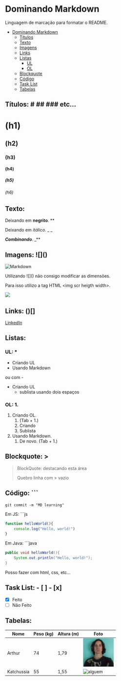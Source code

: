 # Dominando Markdown
Linguagem de marcação para formatar o README.
- [Dominando Markdown](#dominando-markdown)
  - [Títulos](#títulos----etc)
  - [Texto](#texto)
  - [Imagens](#imagens-)
  - [Links](#links-)
  - [Listas](#listas)
    - [UL](#ul-)
    - [OL](#ol-1)
  - [Blockquote](#blockquote-)
  - [Código](#código-)
  - [Task List](#task-list-------x)
  - [Tabelas](#tabelas)
## Títulos: \# \## \### etc...
# (h1)
## (h2) 
### (h3)
#### (h4)
##### (h5)
###### (h6)
## Texto:
Deixando em **negrito**. \**

Deixando em _itálico_. \_ _

_**Combinando**_. \_**
## Imagens: \!\[]()
![Markdown](https://upload.wikimedia.org/wikipedia/commons/thumb/4/48/Markdown-mark.svg/175px-Markdown-mark.svg.png)

Utilizando \!\[]() não consigo modificar as dimensões.

Para isso utilizo a tag HTML \<img scr heigth width>.

<img src="https://upload.wikimedia.org/wikipedia/commons/thumb/4/48/Markdown-mark.svg/175px-Markdown-mark.svg.png" width="100px" heigth="75px">

## Links: \()[]
[LinkedIn](https://www.linkedin.com/in/arthur-exner-63a4431ba/)

## Listas:
### UL: \*
* Criando UL
* Usando Markdown

ou com - 

- Criando UL
  - sublista usando dois espaços
### OL: 1.
1. Criando OL.
    1. (Tab + 1.)
    2. Criando
    3. Sublista
2. Usando Markdown.
    1. De novo. (Tab + 1.)


## Blockquote: \>
>BlockQuote: destacando esta área
>
>Quebro linha com \> vazio

## Código: \```

```
git commit -m "MD learning"
```
Em JS: \`\`\`js
```js
function helloWorld(){
    console.log("Hello, world!")
}
```
Em Java: \`\`\`java
```java
public void helloWorld(){
    System.out.println("Hello, world!");
}
```
Posso fazer com html, css, etc...

## Task List: \- [ ] \- [x]
- [x] Feito
- [ ] Não Feito

## Tabelas: 
Nome | Peso (kg) | Altura (m) | Foto
-----|-----------|------------|-----
Arthur| 74 | 1,79 | <img src="img/newMe.jpg" width="100" title="eu">
Katchussia| 55 | 1,55|<img src="https://uxwing.com/wp-content/themes/uxwing/download/peoples-avatars/female-face-icon.svg" width="100" title="alguem">